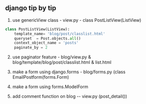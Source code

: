 ## django tip by tip
1. use genericView class - view.py - class PostListView(ListView)
```python
class PostListView(ListView):
	template_name= 'blog/post/classlist.html'
	queryset  = Post.objects.all()
	context_object_name = 'posts'
	paginate_by = 2
```

2. use paginator feature - blog/view.py & blog/template/blog/post/classlist.html & list.html

3. make a form using django.forms - blog/forms.py (class EmailPostform(forms.Form)

4. make a form using forms.ModelForm 

5. add comment function on blog -- view.py (post_detail())

